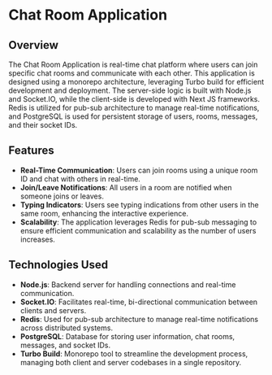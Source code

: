 # Chat Room Application

## Overview
The Chat Room Application is real-time chat platform where users can join specific chat rooms and communicate with each other. This application is designed using a monorepo architecture, leveraging Turbo build for efficient development and deployment. The server-side logic is built with Node.js and Socket.IO, while the client-side is developed with Next JS frameworks. Redis is utilized for pub-sub architecture to manage real-time notifications, and PostgreSQL is used for persistent storage of users, rooms, messages, and their socket IDs.

## Features
- **Real-Time Communication**: Users can join rooms using a unique room ID and chat with others in real-time.
- **Join/Leave Notifications**: All users in a room are notified when someone joins or leaves.
- **Typing Indicators**: Users see typing indications from other users in the same room, enhancing the interactive experience.
- **Scalability**: The application leverages Redis for pub-sub messaging to ensure efficient communication and scalability as the number of users increases.

## Technologies Used
- **Node.js**: Backend server for handling connections and real-time communication.
- **Socket.IO**: Facilitates real-time, bi-directional communication between clients and servers.
- **Redis**: Used for pub-sub architecture to manage real-time notifications across distributed systems.
- **PostgreSQL**: Database for storing user information, chat rooms, messages, and socket IDs.
- **Turbo Build**: Monorepo tool to streamline the development process, managing both client and server codebases in a single repository.

